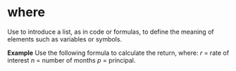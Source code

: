 # where

Use to introduce a list, as in code or formulas, to define the meaning of elements such as variables or symbols.

**Example** Use the following formula to calculate the return, where: *r* = rate of interest *n* = number of months *p* = principal.
